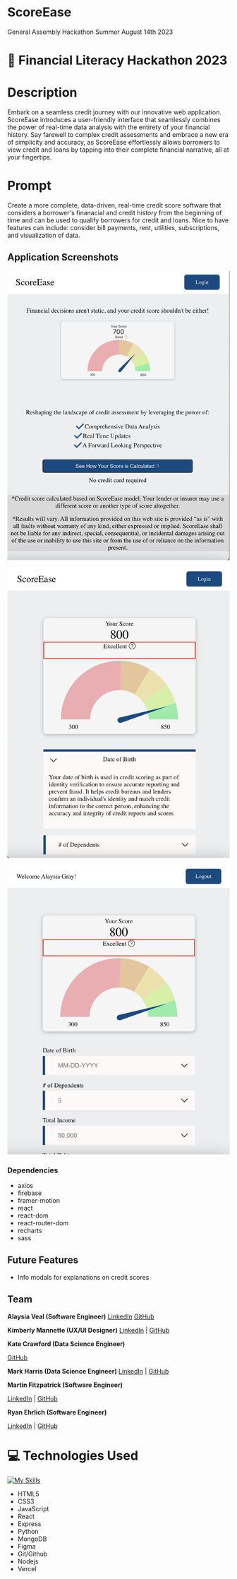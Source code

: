 # ScoreEase

General Assembly Hackathon Summer August 14th 2023

# 💸 Financial Literacy Hackathon 2023

# Description

Embark on a seamless credit journey with our innovative web application. ScoreEase introduces a user-friendly interface that seamlessly combines the power of real-time data analysis with the entirety of your financial history. Say farewell to complex credit assessments and embrace a new era of simplicity and accuracy, as ScoreEase effortlessly allows borrowers to view credit and loans by tapping into their complete financial narrative, all at your fingertips.

# Prompt

Create a more complete, data-driven, real-time credit score software that considers a borrower's finanacial and credit history from the beginning of time and can be used to qualify borrowers for credit and loans. Nice to have features can include: consider bill payments, rent, utilities, subscriptions, and visualization of data.

## Application Screenshots

![image](./src/images/Screenshot%202023-08-18%20at%208.43.25%20AM.png)

![image2](./src/images/Screenshot%202023-08-18%20at%208.44.35%20AM.png)

![image3](./src/images/Screenshot%202023-08-18%20at%208.45.43%20AM.png)

### Dependencies

 - axios
 - firebase
 - framer-motion
 - react
 - react-dom
 - react-router-dom
 - recharts
 - sass


## Future Features

- Info modals for explanations on credit scores

## Team

**Alaysia Veal (Software Engineer)**
[LinkedIn](https://www.linkedin.com/in/alaysia-veal/)
[GitHub](https://github.com/AlaysiaVeal)

**Kimberly Mannette (UX/UI Designer)**
[LinkedIn](https://www.linkedin.com/in/kimberlymannette/) |
[GitHub](https://github.com/kimberlymannette)

**Kate Crawford (Data Science Engineer)**

<!-- [LinkedIn](https://www.linkedin.com/in/NAME/) | -->

[GitHub](https://github.com/codewithkate)

**Mark Harris (Data Science Engineer)**
[LinkedIn](https://www.linkedin.com/in/markcharris1/) |
[GitHub](https://github.com/MarkCHarris)

**Martin Fitzpatrick (Software Engineer)**

[LinkedIn](https://www.linkedin.com/in/martinj-fitzpatrick/) |
[GitHub](https://github.com/krsnamara)

**Ryan Ehrlich (Software Engineer)**

[LinkedIn](https://www.linkedin.com/in/ryanehrlich/) |
[GitHub](https://github.com/Jagerziel)

# 💻 Technologies Used

[![My Skills](https://skillicons.dev/icons?i=html,css,js,react,next,git,github,nodejs,mongodb,figma,netlify,vercel,supabase,vscode&perline=7)](https://skillicons.dev)

- HTML5
- CSS3
- JavaScript
- React
- Express
- Python
- MongoDB
- Figma
- Git/Github
- Nodejs
- Vercel
